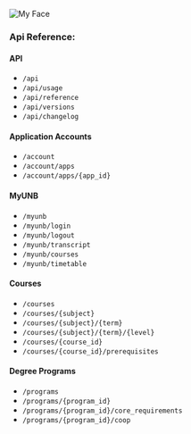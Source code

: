 ![My Face](https://avatars1.githubusercontent.com/u/22430504?s=400&u=eedff4d95a15279ecfeaa036211c9167dde159d0&v=4)
### Api Reference:
#### API
* `/api`
* `/api/usage`
* `/api/reference`
* `/api/versions`
* `/api/changelog`

#### Application Accounts
* `/account`
* `/account/apps`
* `/account/apps/{app_id}`

#### MyUNB
* `/myunb`
* `/myunb/login`
* `/myunb/logout`
* `/myunb/transcript`
* `/myunb/courses`
* `/myunb/timetable`

#### Courses
* `/courses`
* `/courses/{subject}`
* `/courses/{subject}/{term}`
* `/courses/{subject}/{term}/{level}`
* `/courses/{course_id}`
* `/courses/{course_id}/prerequisites`

#### Degree Programs
* `/programs`
* `/programs/{program_id}`
* `/programs/{program_id}/core_requirements`
* `/programs/{program_id}/coop`
